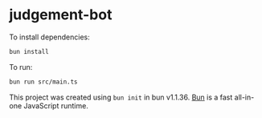 # judgement-bot

To install dependencies:

```bash
bun install
```

To run:

```bash
bun run src/main.ts
```

This project was created using `bun init` in bun v1.1.36. [Bun](https://bun.sh) is a fast all-in-one JavaScript runtime.
